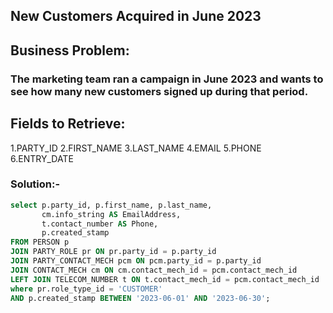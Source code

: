 ## New Customers Acquired in June 2023
## Business Problem:
### The marketing team ran a campaign in June 2023 and wants to see how many new customers signed up during that period.

## Fields to Retrieve:

1.PARTY_ID
2.FIRST_NAME
3.LAST_NAME
4.EMAIL
5.PHONE
6.ENTRY_DATE


### Solution:-
```sql
select p.party_id, p.first_name, p.last_name,
       cm.info_string AS EmailAddress,
       t.contact_number AS Phone,
       p.created_stamp
FROM PERSON p
JOIN PARTY_ROLE pr ON pr.party_id = p.party_id
JOIN PARTY_CONTACT_MECH pcm ON pcm.party_id = p.party_id
JOIN CONTACT_MECH cm ON cm.contact_mech_id = pcm.contact_mech_id
LEFT JOIN TELECOM_NUMBER t ON t.contact_mech_id = pcm.contact_mech_id
where pr.role_type_id = 'CUSTOMER' 
AND p.created_stamp BETWEEN '2023-06-01' AND '2023-06-30';

```
